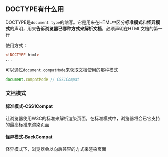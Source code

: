 ## DOCTYPE有什么用

DOCTYPE是`document type`的缩写。它是用来在HTML中区分**标准模式**和**怪异模式**的声明，用来**告诉浏览器已哪种方式来解析文档**，必须声明在HTML文档的第一行

使用方式：

```html
<!DOCTYPE html>
...
```

可以通过`document.compatMode`来获取文档使用的那种模式

```javascript
document.compatMode // CSS1Compat
```

### 文档模式

#### 标准模式-CSS1Compat

让浏览器使用W3C的标准来解析渲染页面，在标准模式中，浏览器将会已它支持的最高标准来渲染页面

#### 怪异模式-**BackCompat**

怪异模式下，浏览器会以向后兼容的方式来渲染页面